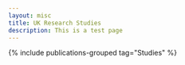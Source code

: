 ```yaml
---
layout: misc
title: UK Research Studies
description: This is a test page
---
```


{% include publications-grouped tag="Studies" %}